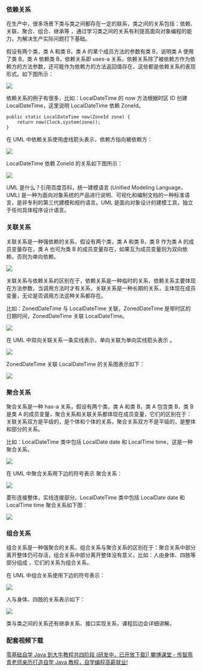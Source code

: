 ### 依赖关系

在生产中，很多场景下类与类之间都存在一定的联系，类之间的关系包括：依赖、关联、聚合、组合、继承等 ，通过学习类之间的关系有利提高面向对象编程的能力，为解决生产实际问题打下基础。

假设有两个类，类 A 和类 B，类 A 的某个成员方法的参数有类 B，说明类 A 使用了类 B，类 A 依赖类 B，依赖关系即 uses-a 关系，依赖关系除了被依赖方作为依赖方的方法参数，还可能作为依赖方的方法返回值存在，这些都是依赖关系的表现形式。如下图所示：  

![](https://pic4.zhimg.com/v2-990db56981549ef5ae48e0e484eb40ff_r.jpg)

  
依赖关系的例子有很多，比如：LocalDateTime 的 now 方法根据时区 ID 创建 LocalDateTime，这里说明 LocalDateTime 依赖 ZoneId。

```
public static LocalDateTime now(ZoneId zone) {
    return now(Clock.system(zone));
}
```

在 UML 中依赖关系使用虚线箭头表示，依赖方指向被依赖方：  

![](https://pic3.zhimg.com/v2-1b483da34d7087e64cd94454da74068a_b.jpg)

  
LocalDateTime 依赖 ZoneId 的关系如下图所示：  

![](https://pic4.zhimg.com/v2-92d0fc2083b2d19ba3332fb25e0a6823_r.jpg)

  
UML 是什么？引用百度百科，统一建模语言 (Unified Modeling Language，UML) 是一种为面向对象系统的产品进行说明、可视化和编制文档的一种标准语言，是非专利的第三代建模和规约语言。UML 是面向对象设计的建模工具，独立于任何具体程序设计语言。

### 关联关系

关联关系是一种强依赖的关系，假设有两个类，类 A 和类 B，类 B 作为类 A 的成员变量存在，类 A 也可为类 B 的成员变量存在，如果互为成员变量则为双向依赖，否则为单向依赖。  

![](https://pic1.zhimg.com/v2-b0715f7786c238f01aa9e253933bad78_b.jpg)

  
关联关系与依赖关系的区别在于，依赖关系是一种临时的关系，依赖关系主要体现在方法参数，当调用方法时才有关系，关联关系是一种长期的关系，主体现在成员变量，无论是否调用方法这种关系都存在。

比如：ZonedDateTime 与 LocalDateTime 关联，ZonedDateTime 是带时区的日期时间，ZonedDateTime 关联 LocalDateTime。  

![](https://pic2.zhimg.com/v2-43fa640810a5141bb69707888a19d545_r.jpg)

  
在 UML 中双向关联关系一条实线表示，单向关联为单向实线箭头表示 。  

![](https://pic3.zhimg.com/v2-e34ab5207da4f3f9860733c829e69836_b.jpg)

  
ZonedDateTime 关联 LocalDateTime 的关系图表示如下：  

![](https://pic4.zhimg.com/v2-78fcc6e3f58ecb292a019e0bbb64f15f_r.jpg)

### 聚合关系

聚合关系是一种 has-a 关系，假设有两个类，类 A 和类 B，类 A 包含类 B，类 B 是类 A 的成员变量，聚合关系和关联关系都体现在成员变量，它们的区别在于：关联关系双方是平级的，是个体和个体的关系，聚合关系双方不是平级的，是整体和部分的关系。

比如：LocalDateTime 类中包括 LocalDate date 和 LocalTime time，这是一种聚合关系。  

![](https://pic4.zhimg.com/v2-a1e398d0ac487c2cb736ede528e25603_b.jpg)

  
在 UML 中聚合关系用下边的符号表示 聚合关系：

![](https://pic2.zhimg.com/v2-55dfd854f485cf72b9ddc70ef26c45d1_b.jpg)

  
菱形连接整体，实线连接部分。LocalDateTime 类中包括 LocalDate date 和 LocalTime time 聚合关系如下图：  

![](https://pic1.zhimg.com/v2-fce852fde5b5a2a64c7cd9f16600bfbc_b.jpg)

### 组合关系

组合关系是一种强聚合的关系，组合关系与聚合关系的区别在于：聚合关系中部分离开整体仍可存活，组合关系中部分离开整体没有意义，比如：人由身体、四肢等部分组成 ，它们的关系为组合关系。

在 UML 中组合关系使用下边的符号表示：  

![](https://pic1.zhimg.com/v2-f89d0c3444d84cb3e7e7855bb4332d90_b.jpg)

  
人与身体、四肢的关系表示如下：  

![](https://pic1.zhimg.com/v2-a9cf19c8bb7e3f7ebea23bda99acc04c_b.jpg)

  
类与类之间的关系还有继承关系、接口实现关系，课程后边会详细讲解。

### 配套视频下载

[零基础自学 Java 到大牛教程共四阶段 (研发中，已开放下载)| 攀博课堂 - 传智燕青老师亲历打造自学 Java 教程，自学编程高薪就业!](https://link.zhihu.com/?target=http%3A//www.pbteach.com/post/java/javase/)